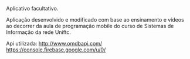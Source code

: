 Aplicativo facultativo.

Aplicação desenvolvido e modificado com base ao ensinamento e vídeos ao decorrer da aula de programação mobile do curso de Sistemas de Informação da rede Uniftc.

Api utilizada:
http://www.omdbapi.com/
https://console.firebase.google.com/u/0/
